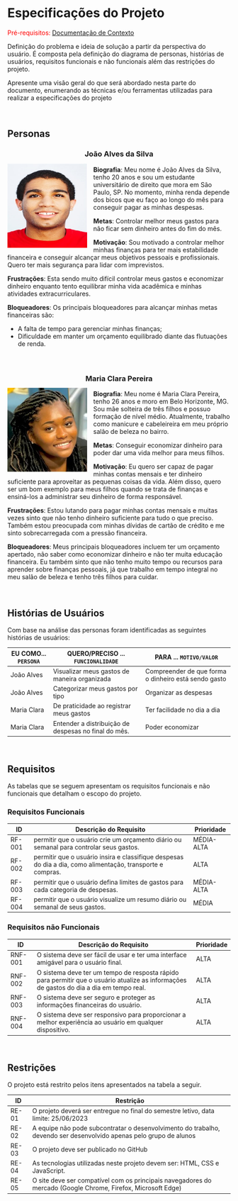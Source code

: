 # Especificações do Projeto

<span style="color:red">Pré-requisitos: <a href="1-Documentação de Contexto.md"> Documentação de Contexto</a></span>

Definição do problema e ideia de solução a partir da perspectiva do usuário. É composta pela definição do  diagrama de personas, histórias de usuários, requisitos funcionais e não funcionais além das restrições do projeto.

Apresente uma visão geral do que será abordado nesta parte do documento, enumerando as técnicas e/ou ferramentas utilizadas para realizar a especificações do projeto

 <br /> 

## Personas


 **<h3 align="center" >João Alves da Silva</h3 >**
 
 <img align="left" width="180px" height="190px" style="margin:-5px 1em 0 auto" src="img/persona3.jpeg"> **Biografia**: Meu nome é João Alves da Silva, tenho 20 anos e sou um estudante universitário de direito que mora em São Paulo, SP. No momento, minha renda depende dos bicos que eu faço ao longo do mês para conseguir pagar as minhas despesas.

**Metas**:
Controlar melhor meus gastos para não ficar sem dinheiro antes do fim do mês.

**Motivação**:
Sou motivado a controlar melhor minhas finanças para ter mais estabilidade financeira e conseguir alcançar meus objetivos pessoais e profissionais. Quero ter mais segurança para lidar com imprevistos.


**Frustrações**:
Esta sendo muito difícil controlar meus gastos e economizar dinheiro enquanto tento equilibrar minha vida acadêmica e minhas atividades extracurriculares.

**Bloqueadores**:
Os principais bloqueadores para alcançar minhas metas financeiras são:
* A falta de tempo para gerenciar minhas finanças; 
* Dificuldade em manter um orçamento equilibrado diante das flutuações de renda.
 <br /> 
 
##

 **<h3 align="center" >Maria Clara Pereira </h3 >**
 
<img align="left" width="180px" height="190px" style="margin:-5px 1em 0 auto" src="img/persona2.jpeg"> **Biografia**: Meu nome é Maria Clara Pereira, tenho 26 anos e moro em Belo Horizonte, MG. Sou mãe solteira de três filhos e possuo formação de nível médio. Atualmente, trabalho como manicure e cabeleireira em meu próprio salão de beleza no bairro.

**Metas**: Conseguir economizar dinheiro para poder dar uma vida melhor para meus filhos.

**Motivação**:
Eu quero ser capaz de pagar minhas contas mensais e ter dinheiro suficiente para aproveitar as pequenas coisas da vida. Além disso, quero ser um bom exemplo para meus filhos quando se trata de finanças e ensiná-los a administrar seu dinheiro de forma responsável.


**Frustrações**:
Estou lutando para pagar minhas contas mensais e muitas vezes sinto que não tenho dinheiro suficiente para tudo o que preciso. Também estou preocupada com minhas dívidas de cartão de crédito e me sinto sobrecarregada com a pressão financeira. 

**Bloqueadores**:
Meus principais bloqueadores incluem ter um orçamento apertado, não saber como economizar dinheiro e não ter muita educação financeira. Eu também sinto que não tenho muito tempo ou recursos para aprender sobre finanças pessoais, já que trabalho em tempo integral no meu salão de beleza e tenho três filhos para cuidar.


 <br />         
 
 
## Histórias de Usuários

Com base na análise das personas foram identificadas as seguintes histórias de usuários:

|EU COMO... `PERSONA`| QUERO/PRECISO ... `FUNCIONALIDADE` |PARA ... `MOTIVO/VALOR`                 |
|--------------------|------------------------------------|----------------------------------------|
| João Alves | Visualizar meus gastos de maneira organizada | Compreender de que forma o dinheiro está sendo gasto  |
| João Alves | Categorizar meus gastos por tipo | Organizar as despesas  |
| Maria Clara| De praticidade ao registrar meus gastos | Ter facilidade no dia a dia |
| Maria Clara | Entender a distribuição de despesas no final do mês. | Poder economizar |

 <br /> 
 
 

## Requisitos

As tabelas que se seguem apresentam os requisitos funcionais e não funcionais que detalham o escopo do projeto.

### Requisitos Funcionais

|ID    | Descrição do Requisito  | Prioridade |
|------|-----------------------------------------|----|
|RF-001| permitir que o usuário crie um orçamento diário ou semanal para controlar seus gastos. | MÉDIA-ALTA | 
|RF-002| permitir que o usuário insira e classifique despesas do dia a dia, como alimentação, transporte e compras. | ALTA | 
|RF-003| permitir que o usuário defina limites de gastos para cada categoria de despesas. | MÉDIA-ALTA |
|RF-004| permitir que o usuário visualize um resumo diário ou semanal de seus gastos. | MÉDIA |


### Requisitos não Funcionais

|ID     | Descrição do Requisito  |Prioridade |
|-------|-------------------------|----|
|RNF-001| O sistema deve ser fácil de usar e ter uma interface amigável para o usuário final. | ALTA | 
|RNF-002| O sistema deve ter um tempo de resposta rápido para permitir que o usuário atualize as informações de gastos do dia a dia em tempo real. |  ALTA | 
|RNF-003| O sistema deve ser seguro e proteger as informações financeiras do usuário. |  ALTA | 
|RNF-004| O sistema deve ser responsivo para proporcionar a melhor experiência ao usuário em qualquer dispositivo. |  ALTA | 


 <br /> 
 
 
## Restrições

O projeto está restrito pelos itens apresentados na tabela a seguir.

|ID| Restrição                                             |
|--|-------------------------------------------------------|
|RE-01| O projeto deverá ser entregue no final do semestre letivo, data limite: 25/06/2023|
|RE-02| A equipe não pode subcontratar o desenvolvimento do trabalho, devendo ser desenvolvido apenas pelo grupo de alunos |
|RE-03| O projeto deve ser publicado no GitHub |
|RE-04| As tecnologias utilizadas neste projeto devem ser: HTML, CSS e JavaScript.|
|RE-05| O site deve ser compatível com os principais navegadores do mercado (Google Chrome, Firefox, Microsoft Edge)  |

